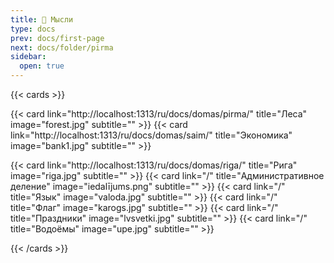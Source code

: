 ```yaml
---
title: 💭 Мысли
type: docs
prev: docs/first-page
next: docs/folder/pirma
sidebar:
  open: true
---
```


{{< cards >}}

{{< card link="http://localhost:1313/ru/docs/domas/pirma/" title="Леса" image="forest.jpg" subtitle="" >}}
{{< card link="http://localhost:1313/ru/docs/domas/saim/" title="Экономика" image="bank1.jpg" subtitle="" >}}

{{< card link="http://localhost:1313/ru/docs/domas/riga/" title="Рига" image="riga.jpg" subtitle="" >}}
{{< card link="/" title="Административное деление" image="iedalījums.png" subtitle="" >}}
{{< card link="/" title="Язык" image="valoda.jpg" subtitle="" >}}
{{< card link="/" title="Флаг" image="karogs.jpg" subtitle="" >}}
{{< card link="/" title="Праздники" image="lvsvetki.jpg" subtitle="" >}}
{{< card link="/" title="Водоёмы" image="upe.jpg" subtitle="" >}}




{{< /cards >}}
